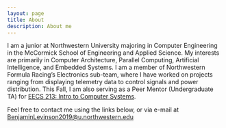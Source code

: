 ```yaml
---
layout: page
title: About
description: About me
---
```


I am a junior at Northwestern University majoring in Computer Engineering in the McCormick School of Engineering and Applied Science. My interests are primarily in Computer Architecture, Parallel Computing, Artificial Intelligence, and Embedded Systems. I am a member of Northwestern Formula Racing’s Electronics sub-team, where I have worked on projects ranging from displaying telemetry data to control signals and power distribution. This Fall, I am also serving as a Peer Mentor (Undergraduate TA) for [EECS 213: Intro to Computer Systems](http://www.mccormick.northwestern.edu/eecs/courses/descriptions/213.html).

Feel free to contact me using the links below, or via e-mail at BenjaminLevinson2019@u.northwestern.edu

